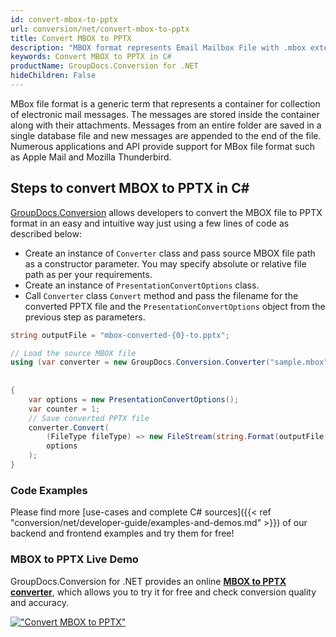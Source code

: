 ```yaml
---
id: convert-mbox-to-pptx
url: conversion/net/convert-mbox-to-pptx
title: Convert MBOX to PPTX
description: "MBOX format represents Email Mailbox File with .mbox extension. Learn how to convert MBOX to PPTX file programmatically in C# language using GroupDocs.Conversion for .NET library."
keywords: Convert MBOX to PPTX in C#
productName: GroupDocs.Conversion for .NET
hideChildren: False
---
```


MBox file format is a generic term that represents a container for collection of electronic mail messages. The messages are stored inside the container along with their attachments. Messages from an entire folder are saved in a single database file and new messages are appended to the end of the file. Numerous applications and API provide support for MBox file format such as Apple Mail and Mozilla Thunderbird.

## Steps to convert MBOX to PPTX in C#

[GroupDocs.Conversion](https://products.groupdocs.com/conversion/net) allows developers to convert the MBOX file to PPTX format in an easy and intuitive way just using a few lines of code as described below:

* Create an instance of `Converter` class and pass source MBOX file path as a constructor parameter. You may specify absolute or relative file path as per your requirements. 
* Create an instance of `PresentationConvertOptions` class.
* Call `Converter` class `Convert` method and pass the filename for the converted PPTX file and the `PresentationConvertOptions` object from the previous step as parameters.

```csharp
string outputFile = "mbox-converted-{0}-to.pptx";

// Load the source MBOX file
using (var converter = new GroupDocs.Conversion.Converter("sample.mbox", fileType => fileType == EmailFileType.Mbox
                                                                                                            ? new MboxLoadOptions()
                                                                                                            : null))
{
    var options = new PresentationConvertOptions();
	var counter = 1;
    // Save converted PPTX file
    converter.Convert(
		(FileType fileType) => new FileStream(string.Format(outputFile, counter++), FileMode.Create),
        options
    );            
}
```

### Code Examples

Please find more [use-cases and complete C# sources]({{< ref "conversion/net/developer-guide/examples-and-demos.md" >}}) of our backend and frontend examples and try them for free!

### MBOX to PPTX Live Demo

GroupDocs.Conversion for .NET provides an online [**MBOX to PPTX converter**](https://products.groupdocs.app/conversion/mbox-to-pptx), which allows you to try it for free and check conversion quality and accuracy.

[!["Convert MBOX to PPTX"](conversion/net/images/convert-to-pptx/convert-mbox-to-pptx.png)](https://products.groupdocs.app/conversion/mbox-to-pptx)